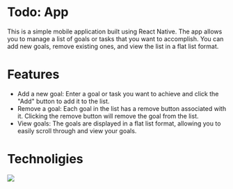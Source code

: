# Todo: App
This is a simple mobile application built using React Native.
The app allows you to manage a list of goals or tasks that you want to accomplish.
You can add new goals, remove existing ones, and view the list in a flat list format.

# Features
 - Add a new goal: Enter a goal or task you want to achieve and click the "Add" button to add it to the list.
 - Remove a goal: Each goal in the list has a remove button associated with it. Clicking the remove button will remove the goal from the list.
 - View goals: The goals are displayed in a flat list format, allowing you to easily scroll through and view your goals.

# Technoligies
<img src="https://skillicons.dev/icons?i=react" />
